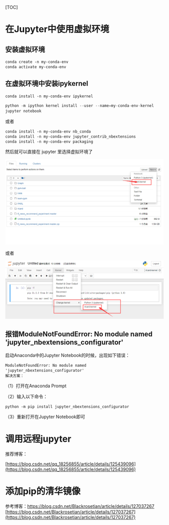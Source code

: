 [TOC]

# 在Jupyter中使用虚拟环境

## 安装虚拟环境

```
conda create -n my-conda-env 
conda activate my-conda-env
```



## 在虚拟环境中安装ipykernel

```
conda install -n my-conda-env ipykernel
```

```python
python -m ipython kernel install --user --name=my-conda-env-kernel
jupyter notebook
```

或者

```
conda install -n my-conda-env nb_conda
conda install -n my-conda-env jupyter_contrib_nbextensions
conda install -n my-conda-env packaging
```

然后就可以直接在 jupyter 里选择虚拟环境了

![image-20220529203307155](https://raw.githubusercontent.com/lqyspace/mypic/master/PicBed/202205292033256.png)

或者

![image-20220529203356220](https://raw.githubusercontent.com/lqyspace/mypic/master/PicBed/202205292033266.png)



## 报错ModuleNotFoundError: No module named 'jupyter_nbextensions_configurator'

启动Anaconda中的Jupyter Notebook的时候，出现如下错误：

```
ModuleNotFoundError: No module named 'jupyter_nbextensions_configurator'
解决方案：
```

（1）打开在Anaconda Prompt

（2）输入以下命令：

```
python -m pip install jupyter_nbextensions_configurator
```

（3）重新打开在Jupyter Notebook即可



# 调用远程jupyter

推荐博客：

[https://blog.csdn.net/qq_18256855/article/details/125439096](https://blog.csdn.net/qq_18256855/article/details/125439096)


# 添加pip的清华镜像

参考博客：https://blog.csdn.net/Blackrosetian/article/details/127037267
[https://blog.csdn.net/Blackrosetian/article/details/127037267](https://blog.csdn.net/Blackrosetian/article/details/127037267)
